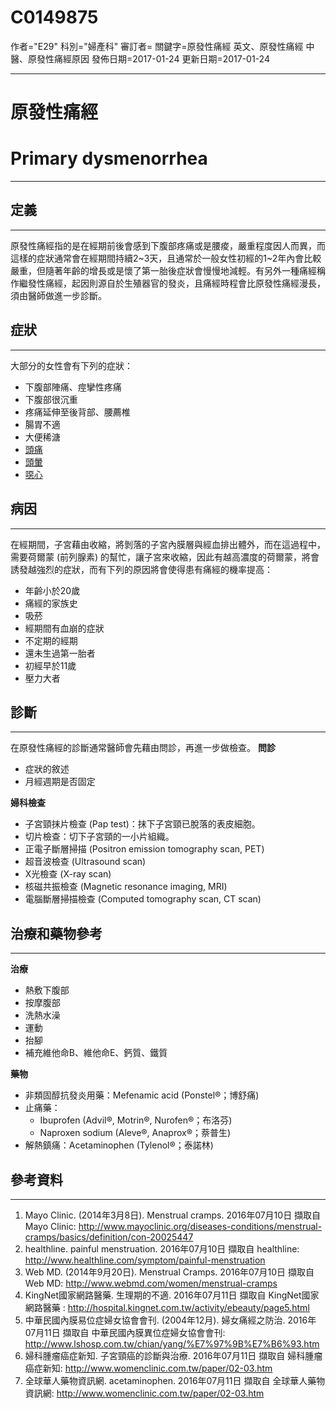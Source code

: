 # C0149875
作者="E29"
科別="婦產科"
審訂者=
關鍵字=原發性痛經 英文、原發性痛經 中醫、原發性痛經原因
發佈日期=2017-01-24
更新日期=2017-01-24

----------
# 原發性痛經
# Primary dysmenorrhea
----------
## 定義
----------

原發性痛經指的是在經期前後會感到下腹部疼痛或是腰痠，嚴重程度因人而異，而這樣的症狀通常會在經期間持續2~3天，且通常於一般女性初經的1~2年內會比較嚴重，但隨著年齡的增長或是懷了第一胎後症狀會慢慢地減輕。有另外一種痛經稱作繼發性痛經，起因則源自於生殖器官的發炎，且痛經時程會比原發性痛經漫長，須由醫師做進一步診斷。

## 症狀
----------

大部分的女性會有下列的症狀：

- 下腹部陣痛、痙攣性疼痛
- 下腹部很沉重
- 疼痛延伸至後背部、腰薦椎
- 腸胃不適
- 大便稀溏
- [頭痛](C0018681)
- [頭暈](C0012833)
- [噁心](C0027497)
## 病因
----------

在經期間，子宮藉由收縮，將剝落的子宮內膜層與經血排出體外，而在這過程中，需要荷爾蒙 (前列腺素) 的幫忙，讓子宮來收縮，因此有越高濃度的荷爾蒙，將會誘發越強烈的症狀，而有下列的原因將會使得患有痛經的機率提高：

- 年齡小於20歲
- 痛經的家族史
- 吸菸
- 經期間有血崩的症狀
- 不定期的經期
- 還未生過第一胎者
- 初經早於11歲
- 壓力大者
## 診斷
----------

在原發性痛經的診斷通常醫師會先藉由問診，再進一步做檢查。
**問診**

- 症狀的敘述
- 月經週期是否固定

**婦科檢查**

- 子宮頸抹片檢查 (Pap test)：抹下子宮頸已脫落的表皮細胞。
- 切片檢查：切下子宮頸的一小片組織。
- 正電子斷層掃描 (Positron emission tomography scan, PET)
- 超音波檢查 (Ultrasound scan)
- X光檢查 (X-ray scan)
- 核磁共振檢查 (Magnetic resonance imaging, MRI)
- 電腦斷層掃描檢查 (Computed tomography scan, CT scan)
## 治療和藥物參考
----------

**治療**

- 熱敷下腹部
- 按摩腹部
- 洗熱水澡
- 運動
- 抬腳
- 補充維他命B、維他命E、鈣質、鐵質

**藥物**

- 非類固醇抗發炎用藥：Mefenamic acid  (Ponstel®；博舒痛)
- 止痛藥：
  - Ibuprofen (Advil®, Motrin®, Nurofen®；布洛芬)
  - Naproxen sodium (Aleve®, Anaprox®；萘普生)
- 解熱鎮痛：Acetaminophen (Tylenol®；泰諾林)
## 參考資料
----------
1. Mayo Clinic. (2014年3月8日). Menstrual cramps. 2016年07月10日 擷取自 Mayo Clinic:
  http://www.mayoclinic.org/diseases-conditions/menstrual-cramps/basics/definition/con-20025447
2. healthline. painful menstruation. 2016年07月10日 擷取自 healthline:
  http://www.healthline.com/symptom/painful-menstruation
3. Web MD. (2014年9月20日). Menstrual Cramps. 2016年07月10日 擷取自 Web MD:
  http://www.webmd.com/women/menstrual-cramps
4. KingNet國家網路醫藥. 生理期的不適. 2016年07月11日 擷取自 KingNet國家網路醫藥 :
  http://hospital.kingnet.com.tw/activity/ebeauty/page5.html
5. 中華民國內膜易位症婦女協會會刊. (2004年12月). 婦女痛經之防治. 2016年07月11日 擷取自 中華民國內膜異位症婦女協會會刊:
  http://www.lshosp.com.tw/chian/yang/%E7%97%9B%E7%B6%93.htm
6. 婦科腫瘤癌症新知. 子宮頸癌的診斷與治療. 2016年07月11日 擷取自 婦科腫瘤癌症新知:
  http://www.womenclinic.com.tw/paper/02-03.htm
7. 全球華人藥物資訊網. acetaminophen. 2016年07月11日 擷取自 全球華人藥物資訊網:
  http://www.womenclinic.com.tw/paper/02-03.htm

